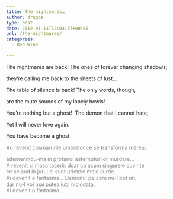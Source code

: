 ```yaml
---
title: The nightmares…
author: dragos
type: post
date: 2012-01-11T12:04:37+00:00
url: /the-nightmares/
categories:
  - Red Wine

---
```

﻿The nightmares are back! The ones of forever changing shadows;

they&#8217;re calling me back to the sheets of lust&#8230;
  
The table of silence is back! The only words, though,
  
are the mute sounds of my lonely howls!
  
You&#8217;re nothing but a ghost!  The demon that I cannot hate;
  
Yet I will never love again.
  
You have become a ghost

<span style="color: #888888;">Au revenit cosmarurile umbrelor ce se transforma mereu;</span><!--more-->


  
<span style="color: #888888;">ademenindu-ma in profanul asternuturilor murdare&#8230;<br /> A revenit si masa tacerii; doar ca acum singurele cuvinte<br /> ce se aud in jurul ei sunt urletele mele surde.<br /> Ai devenit o fantasma&#8230; Demonul pe care nu-l pot uri;<br /> dar nu-l voi mai putea iubi niciodata.<br /> Ai devenit o fantasma..</span>